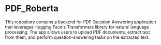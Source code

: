 # PDF_Roberta
This repository contains a backend for PDF Question Answering application that leverages Hugging Face's Transformers library for natural language processing. The app allows users to upload PDF documents, extract text from them, and perform question-answering tasks on the extracted text.
